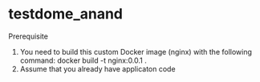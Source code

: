 # testdome_anand

Prerequisite
1) You need to build this custom Docker image (nginx) with the following command:
    docker build -t nginx:0.0.1 .
2) Assume that you already have applicaton code
